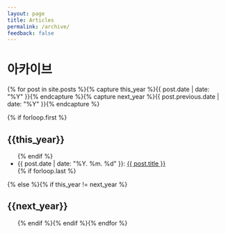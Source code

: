```yaml
---
layout: page
title: Articles
permalink: /archive/
feedback: false
---
```

# 아카이브

{% for post in site.posts  %}{% capture this_year %}{{ post.date | date: "%Y" }}{% endcapture %}{% capture next_year %}{{ post.previous.date | date: "%Y" }}{% endcapture %}

{% if forloop.first %}<h2 class="c-archives__year" id="{{ this_year }}-ref">{{this_year}}</h2>
<ul class="c-archives__list">{% endif %}
<li class="c-archives__item">
  {{ post.date | date: "%Y. %m. %d" }}: <a href="{{ post.url | prepend: site.baseurl }}">{{ post.title }}</a>
  </li>{% if forloop.last %}</ul>{% else %}{% if this_year != next_year %}
</ul>
<h2 class="c-archives__year" id="{{ next_year }}-ref">{{next_year}}</h2>
<ul class="c-archives__list">{% endif %}{% endif %}{% endfor %}
